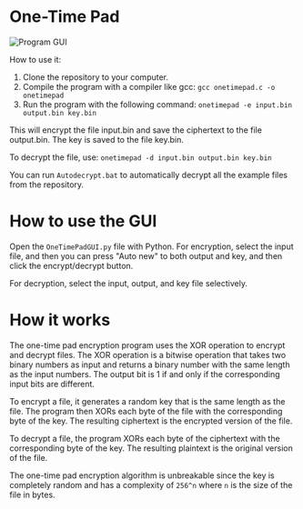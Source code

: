 # One-Time Pad

![Program GUI](https://github.com/TheNumber5/onetimepad-c/assets/30901594/42224027-7485-4e68-a5b6-027708f979e5)

How to use it:

1. Clone the repository to your computer.
2. Compile the program with a compiler like gcc:
`gcc onetimepad.c -o onetimepad`
3. Run the program with the following command: `onetimepad -e input.bin output.bin key.bin`

This will encrypt the file input.bin and save the ciphertext to the file output.bin. The key is saved to the file key.bin.

To decrypt the file, use: `onetimepad -d input.bin output.bin key.bin`

You can run `Autodecrypt.bat` to automatically decrypt all the example files from the repository.

# How to use the GUI
Open the `OneTimePadGUI.py` file with Python.
For encryption, select the input file, and then you can press "Auto new" to both output and key, and then click the encrypt/decrypt button.

For decryption, select the input, output, and key file selectively.

# How it works

The one-time pad encryption program uses the XOR operation to encrypt and decrypt files. The XOR operation is a bitwise operation that takes two binary numbers as input and returns a binary number with the same length as the input numbers. The output bit is 1 if and only if the corresponding input bits are different.

To encrypt a file, it generates a random key that is the same length as the file. The program then XORs each byte of the file with the corresponding byte of the key. The resulting ciphertext is the encrypted version of the file.

To decrypt a file, the program XORs each byte of the ciphertext with the corresponding byte of the key. The resulting plaintext is the original version of the file.

The one-time pad encryption algorithm is unbreakable since the key is completely random and has a complexity of `256^n` where `n` is the size of the file in bytes.
